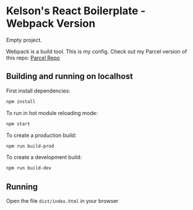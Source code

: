 # Kelson's React Boilerplate - Webpack Version

Empty project.

Webpack is a build tool.  This is my config.
Check out my Parcel version of this repo: [Parcel Repo](https://github.com/kelsonpw/react-parcel-boilerplate)


## Building and running on localhost

First install dependencies:

```sh
npm install
```

To run in hot module reloading mode:

```sh
npm start
```

To create a production build:

```sh
npm run build-prod
```

To create a development build:

```sh
npm run build-dev
```

## Running

Open the file `dist/index.html` in your browser
